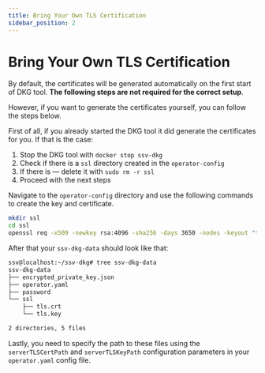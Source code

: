 ```yaml
---
title: Bring Your Own TLS Certification
sidebar_position: 2
---
```


# Bring Your Own TLS Certification

By default, the certificates will be generated automatically on the first start of DKG tool. **The following steps are not required for the correct setup**.

However, if you want to generate the certificates yourself, you can follow the steps below.

First of all, if you already started the DKG tool it did generate the certificates for you. If that is the case:

1. Stop the DKG tool with `docker stop ssv-dkg`
2. Check if there is a `ssl` directory created in the `operator-config`
3. If there is — delete it with `sudo rm -r ssl`
4. Proceed with the next steps

Navigate to the `operator-config` directory and use the following commands to create the key and certificate.

```bash
mkdir ssl
cd ssl
openssl req -x509 -newkey rsa:4096 -sha256 -days 3650 -nodes -keyout "tls.key" -out "tls.crt"
```

After that your `ssv-dkg-data` should look like that:

```bash
ssv@localhost:~/ssv-dkg# tree ssv-dkg-data
ssv-dkg-data
├── encrypted_private_key.json
├── operator.yaml
├── password
└── ssl
    ├── tls.crt
    └── tls.key

2 directories, 5 files
```

Lastly, you need to specify the path to these files using the `serverTLSCertPath` and `serverTLSKeyPath` configuration parameters in your `operator.yaml` config file.